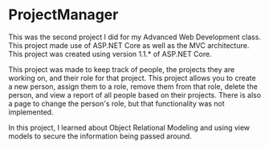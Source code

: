 # ProjectManager

This was the second project I did for my Advanced Web Development class. This project made use of ASP.NET Core as well as the MVC architecture. This project was created using version 1.1.* of ASP.NET Core. 

This project was made to keep track of people, the projects they are working on, and their role for that project. This project allows you to create a new person, assign them to a role, remove them from that role, delete the person, and view a report of all people based on their projects. There is also a page to change the person's role, but that functionality was not implemented. 

In this project, I learned about Object Relational Modeling and using view models to secure the information being passed around. 
